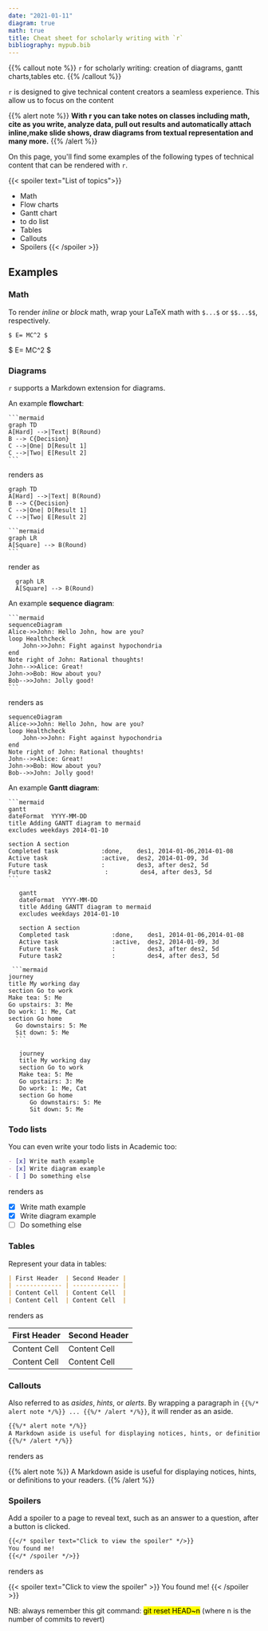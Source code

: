 ```yaml
---
date: "2021-01-11"
diagram: true
math: true
title: Cheat sheet for scholarly writing with `r`
bibliography: mypub.bib
---
```


 {{% callout note %}}
`r` for scholarly writing: creation of diagrams, gantt charts,tables etc. 
{{% /callout %}}


`r` is designed to give technical content creators a seamless experience. This allow us to focus on the content

{{% alert note %}}
**With r you can take notes on classes including math, cite as you write, analyze data, pull out results and automatically attach inline,make slide shows, draw diagrams from textual representation and many more.**
{{% /alert %}}

On this page, you'll find some examples of the following types of technical content that can be rendered with `r`.

{{< spoiler text="List of topics">}}
+ Math
+ Flow charts
+ Gantt chart
+ to do list
+ Tables
+ Callouts
+ Spoilers
{{< /spoiler >}}

## Examples

### Math

To render *inline* or *block* math, wrap your LaTeX math with `$...$` or `$$...$$`, respectively.

```
$ E= MC^2 $
```
$ E= MC^2 $

### Diagrams

`r`  supports a Markdown extension for diagrams.

An example **flowchart**:

    ```mermaid
    graph TD
    A[Hard] -->|Text| B(Round)
    B --> C{Decision}
    C -->|One| D[Result 1]
    C -->|Two| E[Result 2]
    ```

renders as

```mermaid
graph TD
A[Hard] -->|Text| B(Round)
B --> C{Decision}
C -->|One| D[Result 1]
C -->|Two| E[Result 2]
```

    ```mermaid
    graph LR
    A[Square] --> B(Round)
    ```
render as 
```mermaid
  graph LR
  A[Square] --> B(Round)
```
An example **sequence diagram**:

    ```mermaid
    sequenceDiagram
    Alice->>John: Hello John, how are you?
    loop Healthcheck
        John->>John: Fight against hypochondria
    end
    Note right of John: Rational thoughts!
    John-->>Alice: Great!
    John->>Bob: How about you?
    Bob-->>John: Jolly good!
    ```

renders as

```mermaid
sequenceDiagram
Alice->>John: Hello John, how are you?
loop Healthcheck
    John->>John: Fight against hypochondria
end
Note right of John: Rational thoughts!
John-->>Alice: Great!
John->>Bob: How about you?
Bob-->>John: Jolly good!
```

An example **Gantt diagram**:

    ```mermaid
    gantt
    dateFormat  YYYY-MM-DD
    title Adding GANTT diagram to mermaid
    excludes weekdays 2014-01-10

    section A section
    Completed task            :done,    des1, 2014-01-06,2014-01-08
    Active task               :active,  des2, 2014-01-09, 3d
    Future task               :         des3, after des2, 5d
    Future task2               :         des4, after des3, 5d
    ```

```mermaid
   gantt
   dateFormat  YYYY-MM-DD
   title Adding GANTT diagram to mermaid
   excludes weekdays 2014-01-10

   section A section
   Completed task            :done,    des1, 2014-01-06,2014-01-08
   Active task               :active,  des2, 2014-01-09, 3d
   Future task               :         des3, after des2, 5d
   Future task2              :         des4, after des3, 5d
```

     ```mermaid
    journey
    title My working day
    section Go to work
    Make tea: 5: Me
    Go upstairs: 3: Me
    Do work: 1: Me, Cat
    section Go home
      Go downstairs: 5: Me
      Sit down: 5: Me
      ```
      
```mermaid
   journey
   title My working day
   section Go to work
   Make tea: 5: Me
   Go upstairs: 3: Me
   Do work: 1: Me, Cat
   section Go home
      Go downstairs: 5: Me
      Sit down: 5: Me
```
      
      

### Todo lists

You can even write your todo lists in Academic too:

```markdown
- [x] Write math example
- [x] Write diagram example
- [ ] Do something else
```

renders as

- [x] Write math example
- [x] Write diagram example
- [ ] Do something else

### Tables

Represent your data in tables:

```markdown
| First Header  | Second Header |
| ------------- | ------------- |
| Content Cell  | Content Cell  |
| Content Cell  | Content Cell  |
```

renders as

| First Header  | Second Header |
| ------------- | ------------- |
| Content Cell  | Content Cell  |
| Content Cell  | Content Cell  |

### Callouts

Also referred to as *asides*, *hints*, or *alerts*. By wrapping a paragraph in `{{%/* alert note */%}} ... {{%/* /alert */%}}`, it will render as an aside.

```markdown
{{%/* alert note */%}}
A Markdown aside is useful for displaying notices, hints, or definitions to your readers.
{{%/* /alert */%}}
```

renders as

{{% alert note %}}
A Markdown aside is useful for displaying notices, hints, or definitions to your readers.
{{% /alert %}}

### Spoilers

Add a spoiler to a page to reveal text, such as an answer to a question, after a button is clicked.

```markdown
{{</* spoiler text="Click to view the spoiler" */>}}
You found me!
{{</* /spoiler */>}}
```

renders as

{{< spoiler text="Click to view the spoiler" >}} You found me! {{< /spoiler >}}

NB: always remember this git command: <mark>git reset HEAD~n</mark> (where n is the number of commits to revert)



